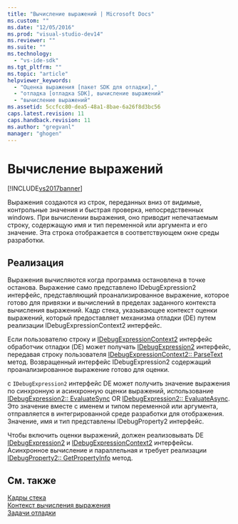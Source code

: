 ```yaml
---
title: "Вычисление выражений | Microsoft Docs"
ms.custom: ""
ms.date: "12/05/2016"
ms.prod: "visual-studio-dev14"
ms.reviewer: ""
ms.suite: ""
ms.technology: 
  - "vs-ide-sdk"
ms.tgt_pltfrm: ""
ms.topic: "article"
helpviewer_keywords: 
  - "Оценка выражения [пакет SDK для отладки],"
  - "отладка [отладка SDK], вычисление выражений"
  - "вычисление выражений"
ms.assetid: 5ccfcc80-dea5-48a1-8bae-6a26f8d3bc56
caps.latest.revision: 11
caps.handback.revision: 11
ms.author: "gregvanl"
manager: "ghogen"
---
```

# Вычисление выражений
[!INCLUDE[vs2017banner](../../code-quality/includes/vs2017banner.md)]

Выражения создаются из строк, переданных вниз от видимые, контрольные значения и быстрая проверка, непосредственных windows.  При вычислении выражения, оно приводит непечатаемым строку, содержащую имя и тип переменной или аргумента и его значение.  Эта строка отображается в соответствующем окне среды разработки.  
  
## Реализация  
 Выражения вычисляются когда программа остановлена в точке останова.  Выражение само представлено  IDebugExpression2 интерфейс, представляющий проанализированное выражение, которое готово для привязки и вычислений в пределах заданного контекста вычисления выражений.  Кадр стека, указывающее контекст оценки выражений, который предоставляет механизма отладки \(DE\) путем реализации IDebugExpressionContext2 интерфейс.  
  
 Если пользователю строку и [IDebugExpressionContext2](../../extensibility/debugger/reference/idebugexpressioncontext2.md) интерфейс обработчик отладки \(DE\) может получать  [IDebugExpression2](../../extensibility/debugger/reference/idebugexpression2.md) интерфейс, передавая строку пользователя  [IDebugExpressionContext2:: ParseText](../../extensibility/debugger/reference/idebugexpressioncontext2-parsetext.md) метод.  Возвращенный интерфейс IDebugExpression2 содержащий проанализированное выражение готово для оценки.  
  
 с `IDebugExpression2` интерфейс DE может получить значение выражения по синхронную и асинхронную оценки выражений, использование  [IDebugExpression2:: EvaluateSync](../../extensibility/debugger/reference/idebugexpression2-evaluatesync.md) OR  [IDebugExpression2:: EvaluateAsync](../../extensibility/debugger/reference/idebugexpression2-evaluateasync.md).  Это значение вместе с именем и типом переменной или аргумента, отправляется в интегрированной среде разработки для отображения.  Значение, имя и тип представлены IDebugProperty2 интерфейс.  
  
 Чтобы включить оценки выражений, должен реализовывать DE [IDebugExpression2](../../extensibility/debugger/reference/idebugexpression2.md) и  [IDebugExpressionContext2](../../extensibility/debugger/reference/idebugexpressioncontext2.md) интерфейсы.  Асинхронное вычисление и параллельная и требует реализации [IDebugProperty2:: GetPropertyInfo](../../extensibility/debugger/reference/idebugproperty2-getpropertyinfo.md) метод.  
  
## См. также  
 [Кадры стека](../../extensibility/debugger/stack-frames.md)   
 [Контекст вычисления выражения](../../extensibility/debugger/expression-evaluation-context.md)   
 [Задачи отладки](../../extensibility/debugger/debugging-tasks.md)